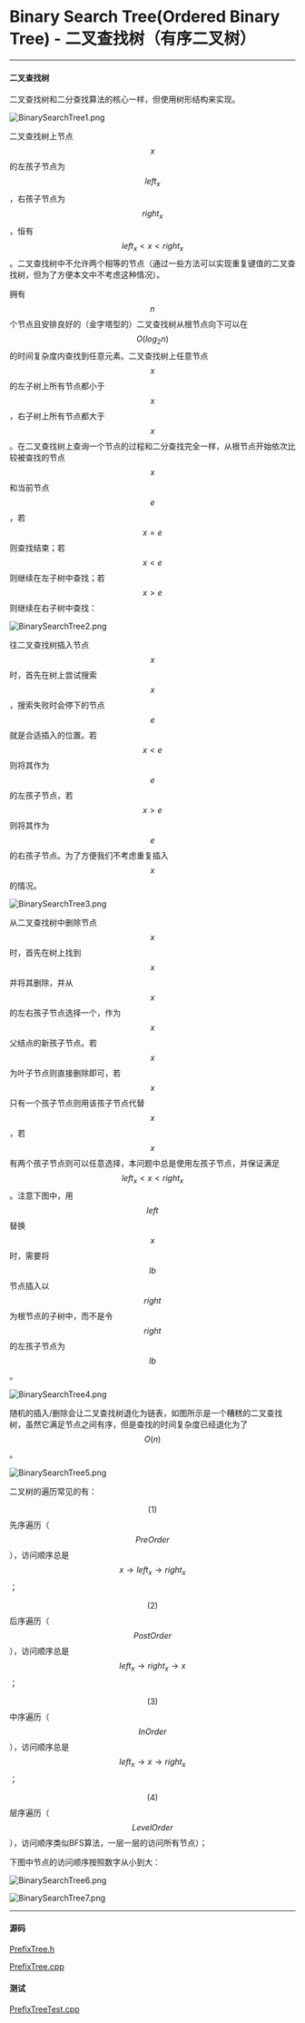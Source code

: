 <script type="text/javascript" src="https://cdnjs.cloudflare.com/ajax/libs/mathjax/2.7.1/MathJax.js?config=TeX-AMS-MML_HTMLorMML"></script>

# Binary Search Tree(Ordered Binary Tree) - 二叉查找树（有序二叉树）

--------

#### 二叉查找树

二叉查找树和二分查找算法的核心一样，但使用树形结构来实现。

![BinarySearchTree1.png](../res/BinarySearchTree1.png)

二叉查找树上节点$$ x $$的左孩子节点为$$ left_{x} $$，右孩子节点为$$ right_{x} $$，恒有$$ left_{x} \lt x \lt right_{x} $$。二叉查找树中不允许两个相等的节点（通过一些方法可以实现重复键值的二叉查找树，但为了方便本文中不考虑这种情况）。

拥有$$ n $$个节点且安排良好的（金字塔型的）二叉查找树从根节点向下可以在$$ O(log_2 n) $$的时间复杂度内查找到任意元素。二叉查找树上任意节点$$ x $$的左子树上所有节点都小于$$ x $$，右子树上所有节点都大于$$ x $$。在二叉查找树上查询一个节点的过程和二分查找完全一样，从根节点开始依次比较被查找的节点$$ x $$和当前节点$$ e $$，若$$ x = e $$则查找结束；若$$ x \lt e $$则继续在左子树中查找；若$$ x \gt e $$则继续在右子树中查找：

![BinarySearchTree2.png](../res/BinarySearchTree2.png)

往二叉查找树插入节点$$ x $$时，首先在树上尝试搜索$$ x $$，搜索失败时会停下的节点$$ e $$就是合适插入的位置。若$$ x \lt e $$则将其作为$$ e $$的左孩子节点，若$$ x \gt e $$则将其作为$$ e $$的右孩子节点。为了方便我们不考虑重复插入$$ x $$的情况。

![BinarySearchTree3.png](../res/BinarySearchTree3.png)

从二叉查找树中删除节点$$ x $$时，首先在树上找到$$ x $$并将其删除，并从$$ x $$的左右孩子节点选择一个，作为$$ x $$父结点的新孩子节点。若$$ x $$为叶子节点则直接删除即可，若$$ x $$只有一个孩子节点则用该孩子节点代替$$ x $$，若$$ x $$有两个孩子节点则可以任意选择，本问题中总是使用左孩子节点，并保证满足$$ left_{x} \lt x \lt right_{x} $$。注意下图中，用$$ left $$替换$$ x $$时，需要将$$ lb $$节点插入以$$ right $$为根节点的子树中，而不是令$$ right $$的左孩子节点为$$ lb $$。

![BinarySearchTree4.png](../res/BinarySearchTree4.png)

随机的插入/删除会让二叉查找树退化为链表，如图所示是一个糟糕的二叉查找树，虽然它满足节点之间有序，但是查找的时间复杂度已经退化为了$$ O(n) $$。

![BinarySearchTree5.png](../res/BinarySearchTree5.png)

二叉树的遍历常见的有：

$$ (1) $$ 先序遍历（$$ PreOrder $$），访问顺序总是$$ x \rightarrow left_{x} \rightarrow right_{x} $$；

$$ (2) $$ 后序遍历（$$ PostOrder $$），访问顺序总是$$ left_{x} \rightarrow right_{x} \rightarrow x $$；

$$ (3) $$ 中序遍历（$$ InOrder $$），访问顺序总是$$ left_{x} \rightarrow x \rightarrow right_{x} $$；

$$ (4) $$ 层序遍历（$$ LevelOrder $$），访问顺序类似BFS算法，一层一层的访问所有节点）；

下图中节点的访问顺序按照数字从小到大：

![BinarySearchTree6.png](../res/BinarySearchTree6.png)

![BinarySearchTree7.png](../res/BinarySearchTree7.png)

--------

#### 源码

[PrefixTree.h](https://github.com/linrongbin16/Way-to-Algorithm/blob/master/src/DataStructure/PrefixTree.h)

[PrefixTree.cpp](https://github.com/linrongbin16/Way-to-Algorithm/blob/master/src/DataStructure/PrefixTree.cpp)

#### 测试

[PrefixTreeTest.cpp](https://github.com/linrongbin16/Way-to-Algorithm/blob/master/src/DataStructure/PrefixTreeTest.cpp)

